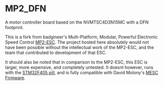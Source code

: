# **MP2_DFN** 
A motor controller board based on the NVMTSC4D3N15MC with a DFN footprint. 

This is a fork from badgineer's Multi-Platform, Modular, Powerful Electronic Speed Control [MP2-ESC](https://github.com/badgineer/MP2-ESC). The project hosted here absolutely would not have been possible without the intellectual work of the MP2-ESC, and the team that contributed to development of that ESC. 

It should also be noted that in comparison to the MP2-ESC, this ESC is larger, more expensive, and completely untested. It doesnt however, runs with the [STM32F405 pill](https://github.com/davidmolony/F405_pill), and is fully compatible with David Molony's [MESC Firmware](https://github.com/davidmolony/MESC_Firmware). 
